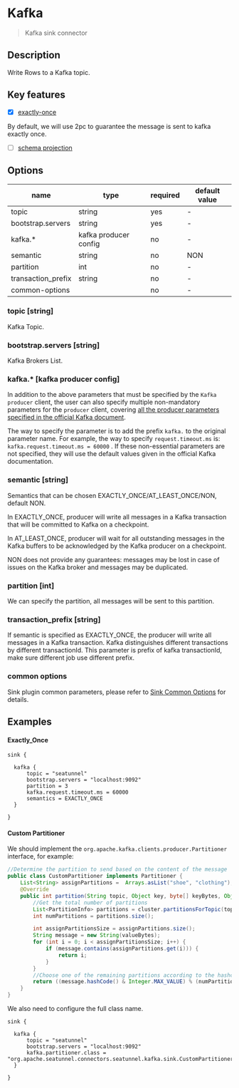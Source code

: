 # Kafka

> Kafka sink connector

## Description

Write Rows to a Kafka topic.

## Key features

- [x] [exactly-once](../../concept/connector-v2-features.md)

By default, we will use 2pc to guarantee the message is sent to kafka exactly once.

- [ ] [schema projection](../../concept/connector-v2-features.md)

## Options

| name               | type                   | required | default value |
| ------------------ | ---------------------- | -------- | ------------- |
| topic              | string                 | yes      | -             |
| bootstrap.servers  | string                 | yes      | -             |
| kafka.*            | kafka producer config  | no       | -             |
| semantic           | string                 | no       | NON           |
| partition          | int                    | no       | -             |
| transaction_prefix | string                 | no       | -             |
| common-options     |                        | no       | -             |

### topic [string]

Kafka Topic.

### bootstrap.servers [string]

Kafka Brokers List.

### kafka.* [kafka producer config]

In addition to the above parameters that must be specified by the `Kafka producer` client, the user can also specify multiple non-mandatory parameters for the `producer` client, covering [all the producer parameters specified in the official Kafka document](https://kafka.apache.org/documentation.html#producerconfigs).

The way to specify the parameter is to add the prefix `kafka.` to the original parameter name. For example, the way to specify `request.timeout.ms` is: `kafka.request.timeout.ms = 60000` . If these non-essential parameters are not specified, they will use the default values given in the official Kafka documentation.

### semantic [string]

Semantics that can be chosen EXACTLY_ONCE/AT_LEAST_ONCE/NON, default NON.

In EXACTLY_ONCE, producer will write all messages in a Kafka transaction that will be committed to Kafka on a checkpoint.

In AT_LEAST_ONCE, producer will wait for all outstanding messages in the Kafka buffers to be acknowledged by the Kafka producer on a checkpoint.

NON does not provide any guarantees: messages may be lost in case of issues on the Kafka broker and messages may be duplicated.

### partition [int]

We can specify the partition, all messages will be sent to this partition.

### transaction_prefix [string]

If semantic is specified as EXACTLY_ONCE, the producer will write all messages in a Kafka transaction.
Kafka distinguishes different transactions by different transactionId. This parameter is prefix of  kafka  transactionId, make sure different job use different prefix.

### common options 

Sink plugin common parameters, please refer to [Sink Common Options](common-options.md) for details.

## Examples

#### Exactly_Once

```hocon
sink {

  kafka {
      topic = "seatunnel"
      bootstrap.servers = "localhost:9092"
      partition = 3
      kafka.request.timeout.ms = 60000
      semantics = EXACTLY_ONCE
  }
  
}
```

#### Custom Partitioner

We should implement the `org.apache.kafka.clients.producer.Partitioner` interface, for example:

```java
//Determine the partition to send based on the content of the message
public class CustomPartitioner implements Partitioner {
    List<String> assignPartitions =  Arrays.asList("shoe", "clothing");
    @Override
    public int partition(String topic, Object key, byte[] keyBytes, Object value, byte[] valueBytes, Cluster cluster) {
        //Get the total number of partitions
        List<PartitionInfo> partitions = cluster.partitionsForTopic(topic);
        int numPartitions = partitions.size();

        int assignPartitionsSize = assignPartitions.size();
        String message = new String(valueBytes);
        for (int i = 0; i < assignPartitionsSize; i++) {
            if (message.contains(assignPartitions.get(i))) {
                return i;
            }
        }
        //Choose one of the remaining partitions according to the hashcode.
        return ((message.hashCode() & Integer.MAX_VALUE) % (numPartitions - assignPartitionsSize)) + assignPartitionsSize;
    }
}
```

We also need to configure the full class name.

```hocon
sink {

  kafka {
      topic = "seatunnel"
      bootstrap.servers = "localhost:9092"
	  kafka.partitioner.class = "org.apache.seatunnel.connectors.seatunnel.kafka.sink.CustomPartitioner"
  }
  
}
```

